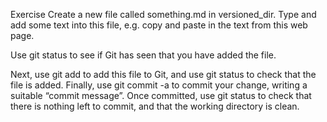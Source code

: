 Exercise
Create a new file called something.md in versioned_dir. Type and add some text 
into this file, e.g. copy and paste in the text from this web page.

Use git status to see if Git has seen that you have added the file.

Next, use git add to add this file to Git, and use git status to check that 
the file is added. Finally, use git commit -a to commit your change, writing a 
suitable “commit message”. Once committed, use git status to check that there 
is nothing left to commit, and that the working directory is clean.
